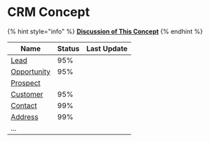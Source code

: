# CRM Concept

{% hint style="info" %}
****[**Discussion of This Concept**](https://github.com/bumicode/erp-dev-docs/discussions?discussions\_q=label%3A%22CRM+Module%22)****
{% endhint %}

| Name                                      | Status | Last Update |
| ----------------------------------------- | ------ | ----------- |
| [Lead](crm-concept/lead.md)               | 95%    |             |
| [Opportunity](crm-concept/opportunity.md) | 95%    |             |
| [Prospect](crm-concept/prospect.md)       |        |             |
| [Customer](crm-concept/customer.md)       | 95%    |             |
| [Contact](crm-concept/contact.md)         | 99%    |             |
| [Address](crm-concept/address.md)         | 99%    |             |
| ...                                       |        |             |

